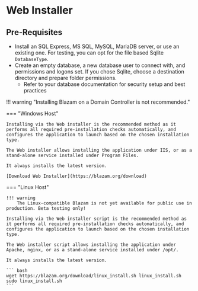 ﻿# Web Installer
## Pre-Requisites
* Install an SQL Express, MS SQL, MySQL, MariaDB server, or use an existing one. For testing, you can opt for the file based Sqlite `DatabaseType`.
* Create an empty database, a new database user to connect with, and permissions and logons set. If you chose Sqlite, choose a destination directory and prepare folder permissions.
	* Refer to your database documentation for security setup and best practices
	
!!! warning "Installing Blazam on a Domain Controller is not recommended."


=== "Windows Host"

    Installing via the Web installer is the recommended method as it performs all required pre-installation checks automatically, and configures the application to launch based on the chosen installation type.

    The Web installer allows installing the application under IIS, or as a stand-alone service installed under Program Files.

    It always installs the latest version.

    [Download Web Installer](https://blazam.org/download)

=== "Linux Host"

    !!! warning
        The Linux-compatible Blazam is not yet available for public use in production. Beta testing only!

    Installing via the Web installer script is the recommended method as it performs all required pre-installation checks automatically, and configures the application to launch based on the chosen installation type.

    The Web installer script allows installing the application under Apache, nginx, or as a stand-alone service installed under /opt/.

    It always installs the latest version.

    ``` bash
    wget https://blazam.org/download/linux_install.sh linux_install.sh
    sudo linux_install.sh
    ```
